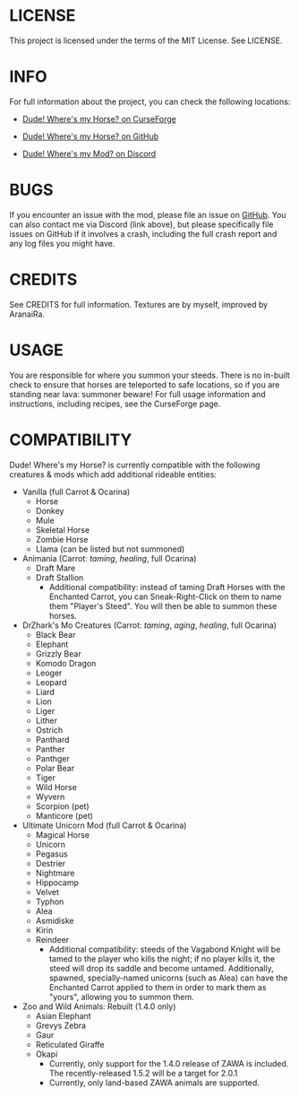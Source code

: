 # LICENSE

This project is licensed under the terms of the MIT License. See LICENSE.

# INFO

For full information about the project, you can check the following locations:

* [Dude! Where's my Horse? on CurseForge](https://minecraft.curseforge.com/projects/dude-wheres-my-horse)

* [Dude! Where's my Horse? on GitHub](https://github.com/duely/dwmh)

* [Dude! Where's my Mod? on Discord](https://discord.gg/5QwFfNb)

# BUGS

If you encounter an issue with the mod, please file an issue on [GitHub](https://github.com/duely/dwmh/issues). You can also contact me via Discord (link above), but please specifically file issues on GitHub if it involves a crash, including the full crash report and any log files you might have.

# CREDITS

See CREDITS for full information. Textures are by myself, improved by AranaiRa.

# USAGE

You are responsible for where you summon your steeds. There is no in-built check to ensure that horses are teleported to safe locations, so if you are standing near lava: summoner beware! For full usage information and instructions, including recipes, see the CurseForge page.

# COMPATIBILITY

Dude! Where's my Horse? is currently compatible with the following creatures & mods which add additional rideable entities:

* Vanilla (full Carrot & Ocarina)
  * Horse
  * Donkey
  * Mule
  * Skeletal Horse
  * Zombie Horse
  * Llama (can be listed but not summoned)
* Animania (Carrot: *taming*, *healing*, full Ocarina)
  * Draft Mare
  * Draft Stallion
    * Additional compatibility: instead of taming Draft Horses with the Enchanted Carrot, you can Sneak-Right-Click on them to name them "Player's Steed". You will then be able to summon these horses.
* DrZhark's Mo Creatures (Carrot: *taming*, *aging*, *healing*, full Ocarina)
  * Black Bear
  * Elephant
  * Grizzly Bear
  * Komodo Dragon
  * Leoger
  * Leopard
  * Liard
  * Lion
  * Liger
  * Lither
  * Ostrich
  * Panthard
  * Panther
  * Panthger
  * Polar Bear
  * Tiger
  * Wild Horse
  * Wyvern
  * Scorpion (pet)
  * Manticore (pet)
* Ultimate Unicorn Mod (full Carrot & Ocarina)
  * Magical Horse
  * Unicorn
  * Pegasus
  * Destrier
  * Nightmare
  * Hippocamp
  * Velvet
  * Typhon 
  * Alea
  * Asmidiske
  * Kirin
  * Reindeer
    * Additional compatibility: steeds of the Vagabond Knight will be tamed to the player who kills the night; if no player kills it, the steed will drop its saddle and become untamed. Additionally, spawned, specially-named unicorns (such as Alea) can have the Enchanted Carrot applied to them in order to mark them as "yours", allowing you to summon them.
* Zoo and Wild Animals: Rebuilt (1.4.0 only)
  * Asian Elephant
  * Grevys Zebra
  * Gaur
  * Reticulated Giraffe
  * Okapi
    * Currently, only support for the 1.4.0 release of ZAWA is included. The recently-released 1.5.2 will be a target for 2.0.1
    * Currently, only land-based ZAWA animals are supported.

